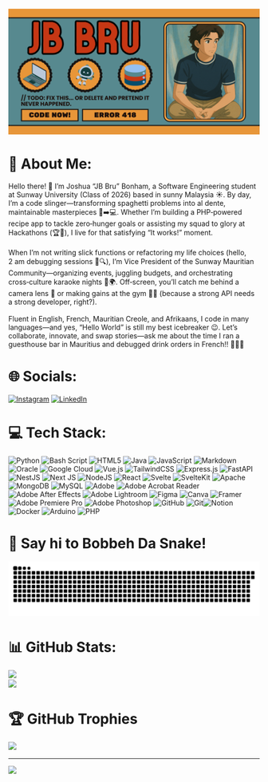 ![Banner](assets/JB_Bru.png)

# 💫 About Me:

Hello there! 👋 I’m Joshua “JB Bru” Bonham, a Software Engineering student at Sunway University (Class of 2026) based in sunny Malaysia ☀️. By day, I’m a code slinger—transforming spaghetti problems into al dente, maintainable masterpieces 🍝➡️💻. Whether I’m building a PHP‑powered recipe app to tackle zero‑hunger goals or assisting my squad to glory at Hackathons (🏆🥈), I live for that satisfying “It works!” moment.<br><br>When I’m not writing slick functions or refactoring my life choices (hello, 2 am debugging sessions 🐛🔍), I’m Vice President of the Sunway Mauritian Community—organizing events, juggling budgets, and orchestrating cross‑culture karaoke nights 🎤🌍. Off‑screen, you’ll catch me behind a camera lens 📸 or making gains at the gym 🏋️‍♂️ (because a strong API needs a strong developer, right?).<br><br>Fluent in English, French, Mauritian Creole, and Afrikaans, I code in many languages—and yes, “Hello World” is still my best icebreaker 😉. Let’s collaborate, innovate, and swap stories—ask me about the time I ran a guesthouse bar in Mauritius and debugged drink orders in French!! 🍹🇲🇺

# 🌐 Socials:

[![Instagram](https://img.shields.io/badge/Instagram-%23E4405F.svg?logo=Instagram&logoColor=white)](https://instagram.com/https://www.instagram.com/jb_bru/) [![LinkedIn](https://img.shields.io/badge/LinkedIn-%230077B5.svg?logo=linkedin&logoColor=white)](https://linkedin.com/in/www.linkedin.com/in/joshuabonham03)

# 💻 Tech Stack:

![Python](https://img.shields.io/badge/python-3670A0?style=for-the-badge&logo=python&logoColor=ffdd54) ![Bash Script](https://img.shields.io/badge/bash_script-%23121011.svg?style=for-the-badge&logo=gnu-bash&logoColor=white) ![HTML5](https://img.shields.io/badge/html5-%23E34F26.svg?style=for-the-badge&logo=html5&logoColor=white) ![Java](https://img.shields.io/badge/java-%23ED8B00.svg?style=for-the-badge&logo=openjdk&logoColor=white) ![JavaScript](https://img.shields.io/badge/javascript-%23323330.svg?style=for-the-badge&logo=javascript&logoColor=%23F7DF1E) ![Markdown](https://img.shields.io/badge/markdown-%23000000.svg?style=for-the-badge&logo=markdown&logoColor=white) ![Oracle](https://img.shields.io/badge/Oracle-F80000?style=for-the-badge&logo=oracle&logoColor=white) ![Google Cloud](https://img.shields.io/badge/GoogleCloud-%234285F4.svg?style=for-the-badge&logo=google-cloud&logoColor=white) ![Vue.js](https://img.shields.io/badge/vue.js-%2335495e.svg?style=for-the-badge&logo=vuedotjs&logoColor=%234FC08D) ![TailwindCSS](https://img.shields.io/badge/tailwindcss-%2338B2AC.svg?style=for-the-badge&logo=tailwind-css&logoColor=white) ![Express.js](https://img.shields.io/badge/express.js-%23404d59.svg?style=for-the-badge&logo=express&logoColor=%2361DAFB) ![FastAPI](https://img.shields.io/badge/FastAPI-005571?style=for-the-badge&logo=fastapi) ![NestJS](https://img.shields.io/badge/nestjs-%23E0234E.svg?style=for-the-badge&logo=nestjs&logoColor=white) ![Next JS](https://img.shields.io/badge/Next-black?style=for-the-badge&logo=next.js&logoColor=white) ![NodeJS](https://img.shields.io/badge/node.js-6DA55F?style=for-the-badge&logo=node.js&logoColor=white) ![React](https://img.shields.io/badge/react-%2320232a.svg?style=for-the-badge&logo=react&logoColor=%2361DAFB) ![Svelte](https://img.shields.io/badge/svelte-%23f1413d.svg?style=for-the-badge&logo=svelte&logoColor=white) ![SvelteKit](https://img.shields.io/badge/sveltekit-%23ff3e00.svg?style=for-the-badge&logo=svelte&logoColor=white) ![Apache](https://img.shields.io/badge/apache-%23D42029.svg?style=for-the-badge&logo=apache&logoColor=white) ![MongoDB](https://img.shields.io/badge/MongoDB-%234ea94b.svg?style=for-the-badge&logo=mongodb&logoColor=white) ![MySQL](https://img.shields.io/badge/mysql-4479A1.svg?style=for-the-badge&logo=mysql&logoColor=white) ![Adobe](https://img.shields.io/badge/adobe-%23FF0000.svg?style=for-the-badge&logo=adobe&logoColor=white) ![Adobe Acrobat Reader](https://img.shields.io/badge/Adobe%20Acrobat%20Reader-EC1C24.svg?style=for-the-badge&logo=Adobe%20Acrobat%20Reader&logoColor=white) ![Adobe After Effects](https://img.shields.io/badge/Adobe%20After%20Effects-9999FF.svg?style=for-the-badge&logo=Adobe%20After%20Effects&logoColor=white) ![Adobe Lightroom](https://img.shields.io/badge/Adobe%20Lightroom-31A8FF.svg?style=for-the-badge&logo=Adobe%20Lightroom&logoColor=white) ![Figma](https://img.shields.io/badge/figma-%23F24E1E.svg?style=for-the-badge&logo=figma&logoColor=white) ![Canva](https://img.shields.io/badge/Canva-%2300C4CC.svg?style=for-the-badge&logo=Canva&logoColor=white) ![Framer](https://img.shields.io/badge/Framer-black?style=for-the-badge&logo=framer&logoColor=blue) ![Adobe Premiere Pro](https://img.shields.io/badge/Adobe%20Premiere%20Pro-9999FF.svg?style=for-the-badge&logo=Adobe%20Premiere%20Pro&logoColor=white) ![Adobe Photoshop](https://img.shields.io/badge/adobe%20photoshop-%2331A8FF.svg?style=for-the-badge&logo=adobe%20photoshop&logoColor=white) ![GitHub](https://img.shields.io/badge/github-%23121011.svg?style=for-the-badge&logo=github&logoColor=white) ![Git](https://img.shields.io/badge/git-%23F05033.svg?style=for-the-badge&logo=git&logoColor=white)![Notion](https://img.shields.io/badge/Notion-%23000000.svg?style=for-the-badge&logo=notion&logoColor=white) ![Docker](https://img.shields.io/badge/docker-%230db7ed.svg?style=for-the-badge&logo=docker&logoColor=white) ![Arduino](https://img.shields.io/badge/-Arduino-00979D?style=for-the-badge&logo=Arduino&logoColor=white) ![PHP](https://img.shields.io/badge/php-%23777BB4.svg?style=for-the-badge&logo=php&logoColor=white)

# 🐍 Say hi to Bobbeh Da Snake!

<picture>
  <source media="(prefers-color-scheme: dark)" srcset="https://raw.githubusercontent.com/JBBru-helloworld/JBBru-helloworld/output/github-snake-dark.svg" />
  <source media="(prefers-color-scheme: light)" srcset="https://raw.githubusercontent.com/JBBru-helloworld/JBBru-helloworld/output/github-snake.svg" />
  <img alt="github-snake" src="https://raw.githubusercontent.com/JBBru-helloworld/JBBru-helloworld/output/github-snake.svg" />
</picture>

# 📊 GitHub Stats:

<!--![](https://github-readme-stats.vercel.app/api?username=JBBru-helloworld&theme=dark&hide_border=false&include_all_commits=true&count_private=false)<br/>-->
![](https://nirzak-streak-stats.vercel.app/?user=JBBru-helloworld&theme=dark&hide_border=false)<br/>
![](https://github-readme-stats.vercel.app/api/top-langs/?username=JBBru-helloworld&theme=dark&hide_border=false&include_all_commits=true&count_private=false&layout=compact)

# 🏆 GitHub Trophies

![](https://github-profile-trophy.vercel.app/?username=JBBru-helloworld&theme=radical&no-frame=false&no-bg=false&margin-w=4)

---

[![](https://visitcount.itsvg.in/api?id=JBBru-helloworld&icon=0&color=0)](https://visitcount.itsvg.in)
